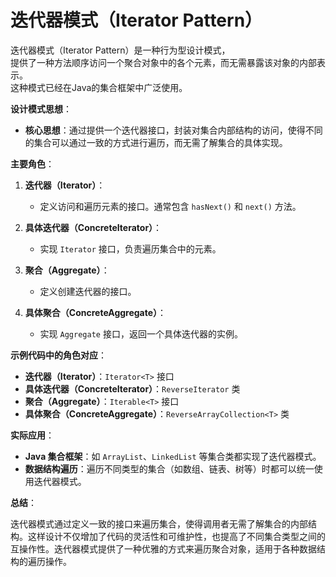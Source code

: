 # 迭代器模式（Iterator Pattern）

迭代器模式（Iterator Pattern）是一种行为型设计模式，  
提供了一种方法顺序访问一个聚合对象中的各个元素，而无需暴露该对象的内部表示。  
这种模式已经在Java的集合框架中广泛使用。

**设计模式思想**：

- **核心思想**：通过提供一个迭代器接口，封装对集合内部结构的访问，使得不同的集合可以通过一致的方式进行遍历，而无需了解集合的具体实现。

**主要角色**：

1. **迭代器（Iterator）**：
    - 定义访问和遍历元素的接口。通常包含 `hasNext()` 和 `next()` 方法。

2. **具体迭代器（ConcreteIterator）**：
    - 实现 `Iterator` 接口，负责遍历集合中的元素。

3. **聚合（Aggregate）**：
    - 定义创建迭代器的接口。

4. **具体聚合（ConcreteAggregate）**：
    - 实现 `Aggregate` 接口，返回一个具体迭代器的实例。

**示例代码中的角色对应**：

- **迭代器（Iterator）**：`Iterator<T>` 接口
- **具体迭代器（ConcreteIterator）**：`ReverseIterator` 类
- **聚合（Aggregate）**：`Iterable<T>` 接口
- **具体聚合（ConcreteAggregate）**：`ReverseArrayCollection<T>` 类

**实际应用**：

- **Java 集合框架**：如 `ArrayList`、`LinkedList` 等集合类都实现了迭代器模式。
- **数据结构遍历**：遍历不同类型的集合（如数组、链表、树等）时都可以统一使用迭代器模式。

**总结**：

迭代器模式通过定义一致的接口来遍历集合，使得调用者无需了解集合的内部结构。这样设计不仅增加了代码的灵活性和可维护性，也提高了不同集合类型之间的互操作性。迭代器模式提供了一种优雅的方式来遍历聚合对象，适用于各种数据结构的遍历操作。